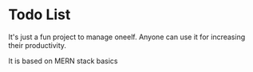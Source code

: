 # Todo List

It's just a fun project to manage oneelf.
Anyone can use it for increasing their productivity.

It is based on MERN stack basics
